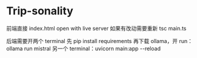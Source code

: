 # Trip-sonality

前端直接 index.html open with live server
如果有改动需要重新 tsc main.ts

后端需要开两个 terminal
先 pip install requirements
再下载 ollama，开 run：ollama run mistral
另一个 terminal：uvicorn main:app --reload
